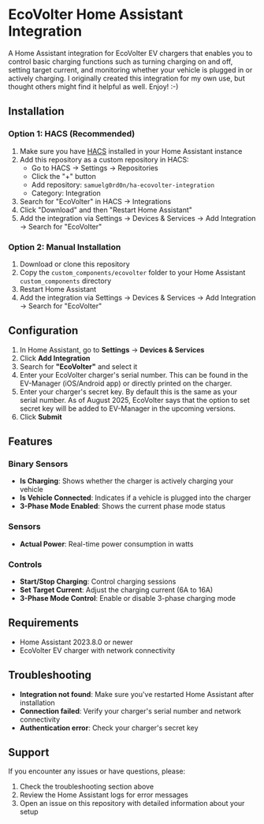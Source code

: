 # EcoVolter Home Assistant Integration

A Home Assistant integration for EcoVolter EV chargers that enables you to control basic charging functions such as turning charging on and off, setting target current, and monitoring whether your vehicle is plugged in or actively charging. I originally created this integration for my own use, but thought others might find it helpful as well. Enjoy! :-)

## Installation

### Option 1: HACS (Recommended)

1. Make sure you have [HACS](https://hacs.xyz/) installed in your Home Assistant instance
2. Add this repository as a custom repository in HACS:
   - Go to HACS → Settings → Repositories
   - Click the "+" button
   - Add repository: `samuelg0rd0n/ha-ecovolter-integration`
   - Category: Integration
3. Search for "EcoVolter" in HACS → Integrations
4. Click "Download" and then "Restart Home Assistant"
5. Add the integration via Settings → Devices & Services → Add Integration → Search for "EcoVolter"

### Option 2: Manual Installation

1. Download or clone this repository
2. Copy the `custom_components/ecovolter` folder to your Home Assistant `custom_components` directory
3. Restart Home Assistant
4. Add the integration via Settings → Devices & Services → Add Integration → Search for "EcoVolter"

## Configuration

1. In Home Assistant, go to **Settings** → **Devices & Services**
2. Click **Add Integration**
3. Search for **"EcoVolter"** and select it
4. Enter your EcoVolter charger's serial number. This can be found in the EV-Manager (iOS/Android app) or directly printed on the charger.
5. Enter your charger's secret key. By default this is the same as your serial number. As of August 2025, EcoVolter says that the option to set secret key will be added to EV-Manager in the upcoming versions.
6. Click **Submit**

## Features

### Binary Sensors
- **Is Charging**: Shows whether the charger is actively charging your vehicle
- **Is Vehicle Connected**: Indicates if a vehicle is plugged into the charger
- **3-Phase Mode Enabled**: Shows the current phase mode status

### Sensors
- **Actual Power**: Real-time power consumption in watts

### Controls
- **Start/Stop Charging**: Control charging sessions
- **Set Target Current**: Adjust the charging current (6A to 16A)
- **3-Phase Mode Control**: Enable or disable 3-phase charging mode

## Requirements

- Home Assistant 2023.8.0 or newer
- EcoVolter EV charger with network connectivity

## Troubleshooting

- **Integration not found**: Make sure you've restarted Home Assistant after installation
- **Connection failed**: Verify your charger's serial number and network connectivity
- **Authentication error**: Check your charger's secret key

## Support

If you encounter any issues or have questions, please:
1. Check the troubleshooting section above
2. Review the Home Assistant logs for error messages
3. Open an issue on this repository with detailed information about your setup
